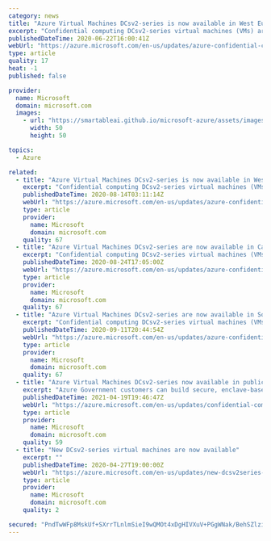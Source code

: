 ```yaml
---
category: news
title: "Azure Virtual Machines DCsv2-series is now available in West Europe"
excerpt: "Confidential computing DCsv2-series virtual machines (VMs) are now available in East US, Canada Central, UK South, and West Europe."
publishedDateTime: 2020-06-22T16:00:41Z
webUrl: "https://azure.microsoft.com/en-us/updates/azure-confidential-computing-available-in-west-europe/"
type: article
quality: 17
heat: -1
published: false

provider:
  name: Microsoft
  domain: microsoft.com
  images:
    - url: "https://smartableai.github.io/microsoft-azure/assets/images/organizations/microsoft.com-50x50.jpg"
      width: 50
      height: 50

topics:
  - Azure

related:
  - title: "Azure Virtual Machines DCsv2-series is now available in West US 2"
    excerpt: "Confidential computing DCsv2-series virtual machines (VMs) are now available in East US, Canada Central, UK South, West Europe, and West US 2."
    publishedDateTime: 2020-08-14T03:11:14Z
    webUrl: "https://azure.microsoft.com/en-us/updates/azure-confidential-computing-available-in-west-us2/"
    type: article
    provider:
      name: Microsoft
      domain: microsoft.com
    quality: 67
  - title: "Azure Virtual Machines DCsv2-series are now available in Canada East"
    excerpt: "Confidential computing DCsv2-series virtual machines (VMs) are now available in East US, Canada Central, Canada East, UK South, West Europe, and West US 2."
    publishedDateTime: 2020-08-24T17:05:00Z
    webUrl: "https://azure.microsoft.com/en-us/updates/azure-confidential-computing-available-in-canada-east/"
    type: article
    provider:
      name: Microsoft
      domain: microsoft.com
    quality: 67
  - title: "Azure Virtual Machines DCsv2-series are now available in Southeast Asia"
    excerpt: "Confidential computing DCsv2-series virtual machines (VMs) are now available in East US, Canada Central, Canada East, Southeast Asia, UK South, West Europe, and West US 2."
    publishedDateTime: 2020-09-11T20:44:54Z
    webUrl: "https://azure.microsoft.com/en-us/updates/azure-confidential-computing-available-in-southeast-asia/"
    type: article
    provider:
      name: Microsoft
      domain: microsoft.com
    quality: 67
  - title: "Azure Virtual Machines DCsv2-series now available in public preview in Azure Government"
    excerpt: "Azure Government customers can build secure, enclave-based applications to protect code and data while it’s in use, in a dedicated cloud that meets stringent government security and compliance requirements. "
    publishedDateTime: 2021-04-19T19:46:47Z
    webUrl: "https://azure.microsoft.com/en-us/updates/confidential-computing-in-azure-government/"
    type: article
    provider:
      name: Microsoft
      domain: microsoft.com
    quality: 59
  - title: "New DCsv2-series virtual machines are now available"
    excerpt: ""
    publishedDateTime: 2020-04-27T19:00:00Z
    webUrl: "https://azure.microsoft.com/en-us/updates/new-dcsv2series-virtual-machines-are-now-available/"
    type: article
    provider:
      name: Microsoft
      domain: microsoft.com
    quality: 2

secured: "PndTwWFp8MskUf+SXrrTLnlmSieI9wQMOt4xDgHIVXuV+PGgWNak/BehSZlziLXArtmKsBMGlbHvUP74yHBabjgTV2fJbwjJ5smQuazoSljJt6tzPd0wBYcjwvtcc3JDk5Zgox6yEy1vtFC2OpLRI4OMSaXTIoIpA0hbbO7z3Yo9mZhn+roFMI+EUdx4hLdJy9NZuRpxPlm5K00559JPVEqUr1Jt/35g8t/eobumolhfXHpZOvwvsj+kV+jO3+w2hcaOJ1zTAC1Q3MFgKH/L6VCP35XrV+8Yc3RlVWxuXu8mxYELuz+mBIyP9PGcKiSEi5tcTGhcJ34l5HVKqtloCA==;NlOLlAHSpdC1k+gke0ECLg=="
---
```


